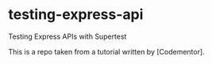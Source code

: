 # testing-express-api

Testing Express APIs with Supertest

This is a repo taken from a tutorial written by [Codementor].


